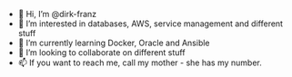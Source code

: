 - 👋 Hi, I’m @dirk-franz
- 👀 I’m interested in databases, AWS, service management and different stuff
- 🌱 I’m currently learning Docker, Oracle and Ansible
- 💞️ I’m looking to collaborate on different stuff
- 📫 If you want to reach me, call my mother - she has my number.

<!---
dirk-franz/dirk-franz is a ✨ special ✨ repository because its `README.md` (this file) appears on your GitHub profile.
You can click the Preview link to take a look at your changes.
--->
